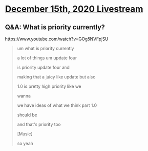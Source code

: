 # [December 15th, 2020 Livestream](../2020-12-15.md)
## Q&A: What is priority currently?
https://www.youtube.com/watch?v=GOg5NVFpjSU
> um what is priority currently
> 
> a lot of things um update four
> 
> is priority update four and
> 
> making that a juicy like update but also
> 
> 1.0 is pretty high priority like we
> 
> wanna
> 
> we have ideas of what we think part 1.0
> 
> should be
> 
> and that's priority too
> 
> [Music]
> 
> so yeah
> 
